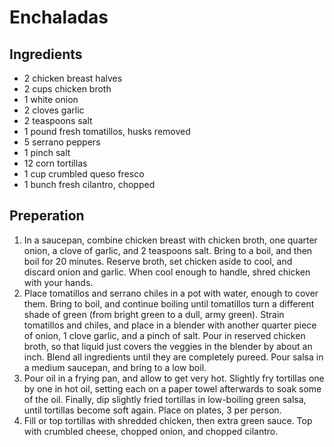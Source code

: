 # Enchaladas

## Ingredients
* 2 chicken breast halves
* 2 cups chicken broth
* 1 white onion
* 2 cloves garlic
* 2 teaspoons salt
* 1 pound fresh tomatillos, husks removed
* 5 serrano peppers
* 1 pinch salt
* 12 corn tortillas
* 1 cup crumbled queso fresco
* 1 bunch fresh cilantro, chopped 

## Preperation
1. In a saucepan, combine chicken breast with chicken broth, one quarter onion, a clove of garlic, and 2 teaspoons salt. Bring to a boil, and then boil for 20 minutes. Reserve broth, set chicken aside to cool, and discard onion and garlic. When cool enough to handle, shred chicken with your hands.
1. Place tomatillos and serrano chiles in a pot with water, enough to cover them. Bring to boil, and continue boiling until tomatillos turn a different shade of green (from bright green to a dull, army green). Strain tomatillos and chiles, and place in a blender with another quarter piece of onion, 1 clove garlic, and a pinch of salt. Pour in reserved chicken broth, so that liquid just covers the veggies in the blender by about an inch. Blend all ingredients until they are completely pureed. Pour salsa in a medium saucepan, and bring to a low boil.
1. Pour oil in a frying pan, and allow to get very hot. Slightly fry tortillas one by one in hot oil, setting each on a paper towel afterwards to soak some of the oil. Finally, dip slightly fried tortillas in low-boiling green salsa, until tortillas become soft again. Place on plates, 3 per person.
1. Fill or top tortillas with shredded chicken, then extra green sauce. Top with crumbled cheese, chopped onion, and chopped cilantro.